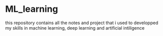 # ML_learning
this repository contains all the notes and project that i used to developped my skills in machine learning, deep learning and artificial intiligence
